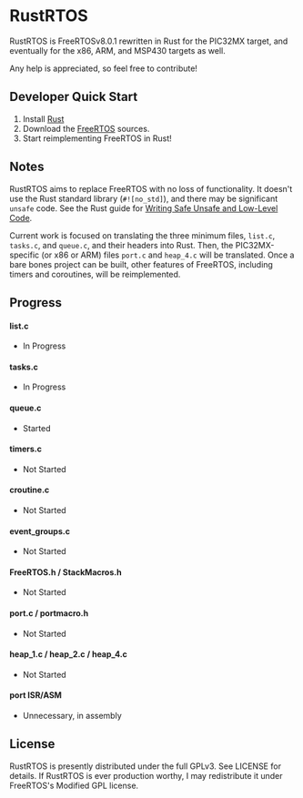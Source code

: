 RustRTOS
=========

RustRTOS is FreeRTOSv8.0.1 rewritten in Rust for the PIC32MX target, and eventually for the x86, ARM, and MSP430 targets as well.

Any help is appreciated, so feel free to contribute!

## Developer Quick Start

1.	Install [Rust][rust-github]
2.	Download the [FreeRTOS][FreeRTOS-download] sources.
3.	Start reimplementing FreeRTOS in Rust!

[rust-github]: https://github.com/rust-lang/rust
[FreeRTOS-download]: http://www.freertos.org/a00104.html


## Notes

RustRTOS aims to replace FreeRTOS with no loss of functionality. It doesn't use the Rust standard library (`#![no_std]`), and there may be significant `unsafe` code. See the Rust guide for [Writing Safe Unsafe and Low-Level Code][rust-unsafe].

Current work is focused on translating the three minimum files, `list.c`, `tasks.c`, and `queue.c`, and their headers into Rust. Then, the PIC32MX-specific (or x86 or ARM) files `port.c` and `heap_4.c` will be translated. Once a bare bones project can be built, other features of FreeRTOS, including timers and coroutines, will be reimplemented.

[rust-unsafe]: http://doc.rust-lang.org/guide-unsafe.html


## Progress

#### list.c
* In Progress

#### tasks.c
* In Progress

#### queue.c
* Started

#### timers.c
* Not Started

#### croutine.c
* Not Started

#### event_groups.c
* Not Started

#### FreeRTOS.h / StackMacros.h
* Not Started

#### port.c / portmacro.h
* Not Started

#### heap_1.c / heap_2.c / heap_4.c
* Not Started

#### port ISR/ASM
* Unnecessary, in assembly


## License

RustRTOS is presently distributed under the full GPLv3. See LICENSE for details. If RustRTOS is ever production worthy, I may redistribute it under FreeRTOS's Modified GPL license.
